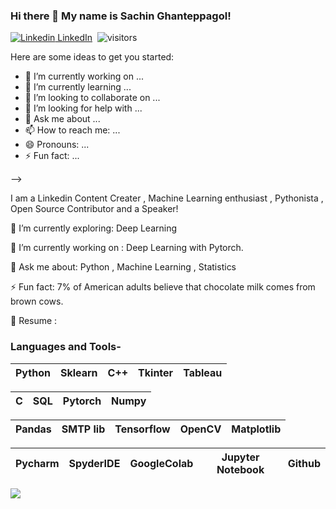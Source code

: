 ### Hi there 👋 My name is Sachin Ghanteppagol! 

[![Linkedin](https://i.stack.imgur.com/gVE0j.png) LinkedIn](https://www.linkedin.com/in/sachin-ghanteppagol-85729b142/)&nbsp;     ![visitors](https://visitor-badge.glitch.me/badge?page_id=Sachin-Ghanteppagol.id)


Here are some ideas to get you started:

- 🔭 I’m currently working on ...
- 🌱 I’m currently learning ...
- 👯 I’m looking to collaborate on ...
- 🤔 I’m looking for help with ...
- 💬 Ask me about ...
- 📫 How to reach me: ...
- 😄 Pronouns: ...
- ⚡ Fun fact: ...

-->

I am a Linkedin Content Creater , Machine Learning enthusiast , Pythonista , Open Source Contributor and a Speaker!
 

🌱 I’m currently exploring: Deep Learning

🔭 I’m currently working on : Deep Learning with Pytorch.

💬 Ask me about: Python , Machine Learning , Statistics

⚡ Fun fact: 7% of American adults believe that chocolate milk comes from brown cows.

📄 Resume : 

### Languages and Tools-


| Python | Sklearn | C++ | Tkinter | Tableau |
| :---: | :---: | :---: | :---: | :---: |


| C | SQL | Pytorch | Numpy |
| :---: | :---: | :---: | :---: |

| Pandas | SMTP lib | Tensorflow | OpenCV | Matplotlib |
| :---: | :---: | :---: | :---: | :---: |

| Pycharm | SpyderIDE | GoogleColab | Jupyter Notebook | Github |
| :---: | :---: | :---: | :---: | :---: |

![](https://github-readme-stats.vercel.app/api?username=Sachin-Ghanteppagol&show_icons=true&line_height=30)
